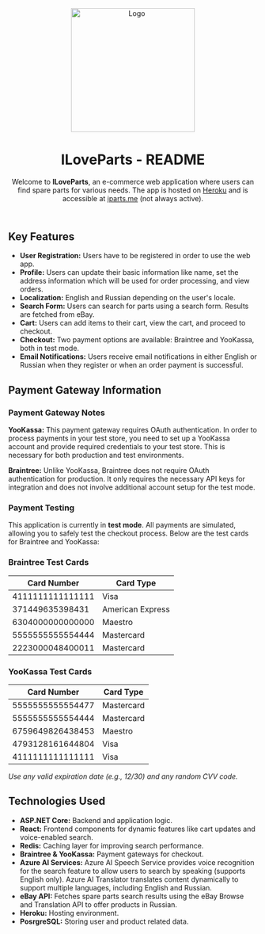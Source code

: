 <!DOCTYPE html>
<html lang="en">
<!-- <head>
    <meta charset="UTF-8">
    <meta name="viewport" content="width=device-width, initial-scale=1.0">

<title>ILoveParts README</title>
    <style>
        body {
            font-family: Arial, sans-serif;
            line-height: 1.6;
            margin: 0;
            padding: 20px;
        }
        /* h1, h2, h3 {
            color: #;
        } */
        table {
            border-collapse: collapse;
            width: 100%;
            margin: 20px 0;
        }
        th, td {
            border: 1px solid #ccc;
            padding: 10px;
            text-align: center;
        }
        th {
            background-color: #f8f8f8;
            color: #000
        }
        .note {
            background-color: #fff;
            border-left: 5px solid #2196f3;
            margin: 20px 0;
            padding: 10px;
        }
        .note > p { 
            color: #000
        }
    </style>
</head> -->
<body>
<header>
    <div style="text-align: center;">
        <img width="250px" src="https://dontknowhowtonameit1.blob.core.windows.net/web/wwwroot/images/logo_iparts.png" alt="Logo">
    </div>
    <h1>ILoveParts - README</h1>
    <p>
        Welcome to <strong>ILoveParts</strong>, an e-commerce web application where users can find spare parts for various needs. The app is hosted on <a href="https://www.heroku.com/" target="_blank">Heroku</a> 
        and is accessible at <a href="https://iparts.me" target="_blank">iparts.me</a> (not always active).
    </p>
</header>

<section>
    <h2>Key Features</h2>
    <ul>
        <li><strong>User Registration:</strong> Users have to be registered in order to use the web app.</li>
        <li><strong>Profile:</strong>
        Users can update their basic information like name, set the address information which will be used for order processing, and view orders.
        </li>
        <li><strong>Localization:</strong>
        English and Russian depending on the user's locale.
        </li>
        <li><strong>Search Form:</strong> Users can search for parts using a search form. Results are fetched from eBay.</li>
        <li><strong>Cart:</strong> Users can add items to their cart, view the cart, and proceed to checkout.</li>
        <li><strong>Checkout:</strong> Two payment options are available: Braintree and YooKassa, both in test mode.</li>
        <li><strong>Email Notifications:</strong> Users receive email notifications in either English or Russian when they register or when an order payment is successful.</li>
    </ul>
</section>

<section>
    <h2>Payment Gateway Information</h2>
    <section>
        <h3>Payment Gateway Notes</h3>
        <p>
            <strong>YooKassa:</strong> This payment gateway requires OAuth authentication. In order to process payments in your test store, 
            you need to set up a YooKassa account and provide required credentials to your test store. 
            This is necessary for both production and test environments.
        </p>
        <p>
            <strong>Braintree:</strong> Unlike YooKassa, Braintree does not require OAuth authentication for production. 
            It only requires the necessary API keys for integration and does not involve additional account setup for the test mode.
        </p>
    </section>
    <h3>Payment Testing</h3>
    <div class="note">
        <p>
            This application is currently in <strong>test mode</strong>. All payments are simulated, allowing you to safely test 
            the checkout process. Below are the test cards for Braintree and YooKassa:
        </p>
    </div>

<h3>Braintree Test Cards</h3>
<table>
    <thead>
        <tr>
            <th>Card Number</th>
            <th>Card Type</th>
        </tr>
    </thead>
    <tbody>
        <tr><td>4111111111111111</td><td>Visa</td></tr>
        <tr><td>371449635398431</td><td>American Express</td></tr>
        <tr><td>6304000000000000</td><td>Maestro</td></tr>
        <tr><td>5555555555554444</td><td>Mastercard</td></tr>
        <tr><td>2223000048400011</td><td>Mastercard</td></tr>
    </tbody>
</table>

<h3>YooKassa Test Cards</h3>
<table>
    <thead>
        <tr>
            <th>Card Number</th>
            <th>Card Type</th>
        </tr>
    </thead>
    <tbody>
        <tr><td>5555555555554477</td><td>Mastercard</td></tr>
        <tr><td>5555555555554444</td><td>Mastercard</td></tr>
        <tr><td>6759649826438453</td><td>Maestro</td></tr>
        <tr><td>4793128161644804</td><td>Visa</td></tr>
        <tr><td>4111111111111111</td><td>Visa</td></tr>
    </tbody>
</table>
<p><em>Use any valid expiration date (e.g., 12/30) and any random CVV code.</em></p>
</section>


<section>
    <h2>Technologies Used</h2>
    <ul>
        <li><strong>ASP.NET Core:</strong> Backend and application logic.</li>
        <li><strong>React:</strong> Frontend components for dynamic features like cart updates and voice-enabled search.</li>
        <li><strong>Redis:</strong> Caching layer for improving search performance.</li>
        <li><strong>Braintree & YooKassa:</strong> Payment gateways for checkout.</li>
        <li><strong>Azure AI Services:</strong> Azure AI Speech Service provides voice recognition for the search feature to allow users to search by speaking (supports English only). Azure AI Translator translates content dynamically to support multiple languages, including English and Russian.</li>
        <li><strong>eBay API:</strong> Fetches spare parts search results using the eBay Browse and Translation API to offer products in Russian.</li>
        <li><strong>Heroku:</strong> Hosting environment.</li>
        <li><strong>PosrgreSQL:</strong>
        Storing user and product related data. 
    </ul>
</section>
</body>
</html>
